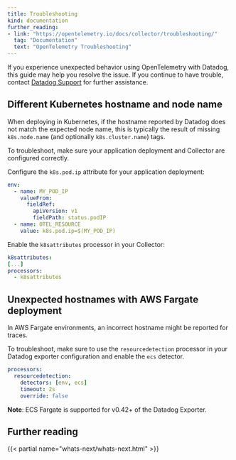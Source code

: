 ```yaml
---
title: Troubleshooting
kind: documentation
further_reading:
- link: "https://opentelemetry.io/docs/collector/troubleshooting/"
  tag: "Documentation"
  text: "OpenTelemetry Troubleshooting"
---
```


If you experience unexpected behavior using OpenTelemetry with Datadog, this guide may help you resolve the issue. If you continue to have trouble, contact [Datadog Support][1] for further assistance.

## Different Kubernetes hostname and node name

When deploying in Kubernetes, if the hostname reported by Datadog does not match the expected node name, this is typically the result of missing `k8s.node.name` (and optionally `k8s.cluster.name`) tags.

To troubleshoot, make sure your application deployment and Collector are configured correctly.

Configure the `k8s.pod.ip` attribute for your application deployment: 

```yaml
env:
  - name: MY_POD_IP
    valueFrom:
      fieldRef:
        apiVersion: v1
        fieldPath: status.podIP
  - name: OTEL_RESOURCE
    value: k8s.pod.ip=$(MY_POD_IP)
```

Enable the `k8sattributes` processor in your Collector:

```yaml
k8sattributes:
[...]
processors:
  - k8sattributes
```

## Unexpected hostnames with AWS Fargate deployment

In AWS Fargate environments, an incorrect hostname might be reported for traces.

To troubleshoot, make sure to use the `resourcedetection` processor in your Datadog exporter configuration and enable the `ecs` detector.

```yaml
processors:
  resourcedetection:
    detectors: [env, ecs]
    timeout: 2s
    override: false
```

**Note**: ECS Fargate is supported for v0.42+ of the Datadog Exporter.

## Further reading

{{< partial name="whats-next/whats-next.html" >}}

[1]: /help/
